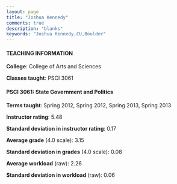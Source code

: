 ```yaml
---
layout: page
title: "Joshua Kennedy" 
comments: true
description: "blanks"
keywords: "Joshua Kennedy,CU,Boulder"
---
```

<head>
<script src="https://ajax.googleapis.com/ajax/libs/jquery/2.1.3/jquery.min.js"></script>
<script src="https://dl.dropboxusercontent.com/s/pc42nxpaw1ea4o9/highcharts.js?dl=0"></script>
<!-- <script src="../assets/js/highcharts.js"></script> -->
<style type="text/css">@font-face {
	font-family: "Bebas Neue";
	src: url(https://www.filehosting.org/file/details/544349/BebasNeue Regular.otf) format("opentype");
	}
	h1.Bebas { 
		font-family: "Bebas Neue", Verdana, Tahoma;
	}
</style>
</head>
	   
#### TEACHING INFORMATION

**College**: College of Arts and Sciences

**Classes taught**: PSCI 3061

#### PSCI 3061: State Government and Politics

**Terms taught**: Spring 2012, Spring 2012, Spring 2013, Spring 2013

**Instructor rating**: 5.48

**Standard deviation in instructor rating**: 0.17

**Average grade** (4.0 scale): 3.15

**Standard deviation in grades** (4.0 scale): 0.08

**Average workload** (raw): 2.26

**Standard deviation in workload** (raw): 0.06

